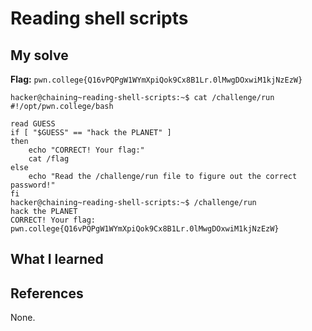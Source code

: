 # Reading shell scripts


## My solve
**Flag:** `pwn.college{Q16vPQPgW1WYmXpiQok9Cx8B1Lr.0lMwgDOxwiM1kjNzEzW}`


```
hacker@chaining~reading-shell-scripts:~$ cat /challenge/run
#!/opt/pwn.college/bash

read GUESS
if [ "$GUESS" == "hack the PLANET" ]
then
	echo "CORRECT! Your flag:"
	cat /flag
else
	echo "Read the /challenge/run file to figure out the correct password!"
fi
hacker@chaining~reading-shell-scripts:~$ /challenge/run
hack the PLANET
CORRECT! Your flag:
pwn.college{Q16vPQPgW1WYmXpiQok9Cx8B1Lr.0lMwgDOxwiM1kjNzEzW}
```

## What I learned


## References 
None.
